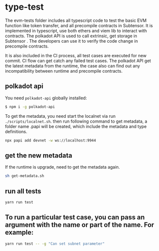 # type-test

The evm-tests folder includes all typescript code to test the basic EVM function
like token transfer, and all precompile contracts in Subtensor. It is
implemented in typescript, use both ethers and viem lib to interact with
contracts. The polkadot API is used to call extrinsic, get storage in Subtensor
. The developers can use it to verify the code change in precompile contracts.

It is also included in the CI process, all test cases are executed for new
commit. CI flow can get catch any failed test cases. The polkadot API get the
latest metadata from the runtime, the case also can find out any incompatibility
between runtime and precompile contracts.

## polkadot api

You need `polkadot-api` globally installed:

```bash
$ npm i -g polkadot-api
```

To get the metadata, you need start the localnet via run
`./scripts/localnet.sh`. then run following command to get metadata, a folder
name .papi will be created, which include the metadata and type definitions.

```bash
npx papi add devnet -w ws://localhost:9944
```

## get the new metadata

If the runtime is upgrade, need to get the metadata again.

```bash
sh get-metadata.sh
```

## run all tests

```bash
yarn run test
```

## To run a particular test case, you can pass an argument with the name or part of the name. For example:

```bash
yarn run test -- -g "Can set subnet parameter"
```
